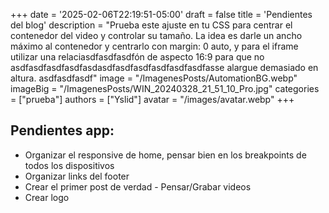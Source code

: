 +++
date = '2025-02-06T22:19:51-05:00'
draft = false
title = 'Pendientes del blog'
description = "Prueba este ajuste en tu CSS para centrar el contenedor del video y controlar su tamaño. La idea es darle un ancho máximo al contenedor y centrarlo con margin: 0 auto, y para el iframe utilizar una relaciasdfasdfasdfón de aspecto 16:9 para que no asdfasdfasdfasdfasdasdfasdfasdfasdfasdfasdfasse alargue demasiado en altura. asdfasdfasdf"
image = "/ImagenesPosts/AutomationBG.webp"
imageBig = "/ImagenesPosts/WIN_20240328_21_51_10_Pro.jpg"
categories = ["prueba"]
authors = ["Yslid"]
avatar = "/images/avatar.webp"
+++

## Pendientes app:
- Organizar el responsive de home, pensar bien en los breakpoints de todos los dispositivos
- Organizar links del footer
- Crear el primer post de verdad - Pensar/Grabar videos
- Crear logo
